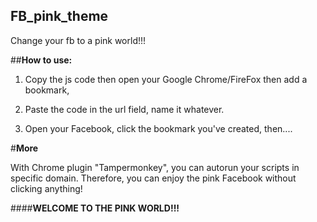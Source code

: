 ## FB_pink_theme
Change your fb to a pink world!!!


##**How to use:**

1. Copy the js code then open your Google Chrome/FireFox then add a bookmark,

2. Paste the code in the url field, name it whatever.

3. Open your Facebook, click the bookmark you've created, then....

#**More**

With Chrome plugin "Tampermonkey", you can autorun your scripts in specific domain.
Therefore, you can enjoy the pink Facebook without clicking anything!

####**WELCOME TO THE PINK WORLD!!!**
